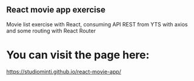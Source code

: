 ## React movie app exercise

Movie list exercise with React, consuming API REST from YTS with axios and some routing with React Router

# You can visit the page here:

https://studiominti.github.io/react-movie-app/
